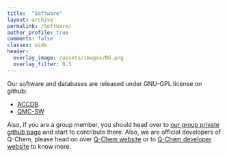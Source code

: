 ```yaml
---
title:  "Software"
layout: archive
permalink: /Software/
author_profile: true
comments: false
classes: wide
header:
  overlay_image: /assets/images/BG.png
  overlay_filter: 0.5  
---
```


Our software and databases are released under GNU-GPL license on github:
- [ACCDB](https://github.com/peverati/ACCDB)
- [QMC-SW](https://github.com/peverati/QMC-SW)

Also, if you are a group member, you should head over to [our group private github page](https://github.fit.edu/PVRT) and start to contribute there. Also, we are official developers of Q-Chem, please head on over [Q-Chem website](http://www.q-chem.com/) or to [Q-Chem developer website](https://jubilee.q-chem.com/trac) to know more.